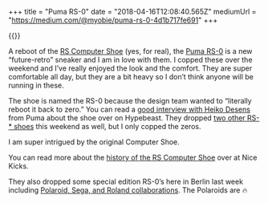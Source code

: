 +++
title = "Puma RS-0"
date = "2018-04-16T12:08:40.565Z"
mediumUrl = "https://medium.com/@myobie/puma-rs-0-4d1b717fe691"
+++

{{<fig src="1-fUInbwuRrFG1IjDXUBhL-w.jpeg" alt="Two photos of the Puma RS-0 sneaker" />}}

A reboot of the [RS Computer Shoe](https://www.nicekicks.com/puma-rs-computer-shoe-throwback-thursday/) (yes, for real), the [Puma RS-0](https://eu.puma.com/uk/en/rs-0) is a new “future-retro” sneaker and I am in love with them. I copped these over the weekend and I’ve really enjoyed the look and the comfort. They are super comfortable all day, but they are a bit heavy so I don’t think anyone will be running in these.

The shoe is named the RS-0 because the design team wanted to “literally reboot it back to zero.” You can read a [good interview with Heiko Desens](https://hypebeast.com/2018/4/puma-heiko-desens-interview) from Puma about the shoe over on Hypebeast. They dropped [two other RS-\* shoes](https://www.highsnobiety.com/p/puma-rs/) this weekend as well, but I only copped the zeros.

I am super intrigued by the original Computer Shoe.

You can read more about the [history of the RS Computer Shoe](https://www.nicekicks.com/puma-rs-computer-shoe-throwback-thursday/) over at Nice Kicks.

They also dropped some special edition RS-0’s here in Berlin last week including [Polaroid, Sega, and Roland collaborations](http://www.fortressofsolitude.co.za/puma-drops-rs-0-collection/). The Polaroids are 🔥